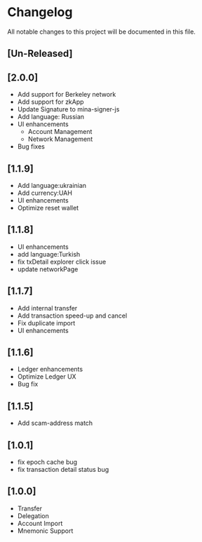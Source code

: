 # Changelog
All notable changes to this project will be documented in this file.


## [Un-Released]

## [2.0.0]
- Add support for Berkeley network
- Add support for zkApp
- Update Signature to mina-signer-js
- Add language: Russian
- UI enhancements
    - Account Management
    - Network Management
- Bug fixes

## [1.1.9]
- Add language:ukrainian
- Add currency:UAH
- UI enhancements
- Optimize reset wallet

## [1.1.8]
- UI enhancements
- add language:Turkish
- fix txDetail explorer click issue
- update networkPage

## [1.1.7]
- Add internal transfer
- Add transaction speed-up and cancel
- Fix duplicate import
- UI enhancements

## [1.1.6]
- Ledger enhancements
- Optimize Ledger UX
- Bug fix

## [1.1.5]
- Add scam-address match

## [1.0.1]
- fix epoch cache bug
- fix transaction detail status bug

## [1.0.0]
- Transfer
- Delegation
- Account Import
- Mnemonic Support
